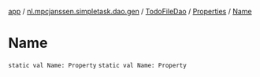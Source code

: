 [app](../../../index.md) / [nl.mpcjanssen.simpletask.dao.gen](../../index.md) / [TodoFileDao](../index.md) / [Properties](index.md) / [Name](.)

# Name

`static val Name: Property`
`static val Name: Property`